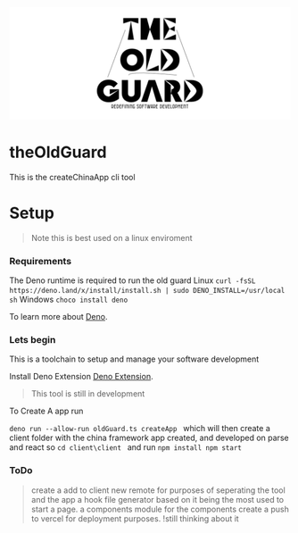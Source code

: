 ![The Old Guard Logo](banner.png)
# theOldGuard
This is the createChinaApp cli tool

# Setup

> Note this is best used on a linux enviroment
### Requirements 

The Deno runtime is required to run the old guard
Linux
`curl -fsSL https://deno.land/x/install/install.sh | sudo DENO_INSTALL=/usr/local sh`
Windows
`choco install deno`

To learn more about [Deno](https://deno.land/).   


 ### Lets begin
 This is a toolchain to setup and manage your software development

Install Deno Extension
[Deno Extension](https://www.codenewbie.org/podcast/how-to-harness-privilege-to-create-equitable-design). 


> This tool is still in development
        
To Create A app run
        
`deno run --allow-run oldGuard.ts createApp `
which will then create a client folder with the china framework app created, and developed on parse and react
so
`cd client\client `
and run
`npm install npm start`



### ToDo
> create a add to client new remote for purposes of seperating the tool and the app
> a hook file generator based on it being the most used to start a page.
> a components module for the components
> create a push to vercel for deployment purposes. !still thinking about it 
